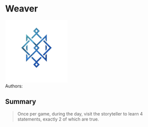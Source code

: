 # Weaver
<img src="https://raw.githubusercontent.com/yoyosource/BOTC-HomeBrew/master/Townsfolk/Weaver/image.png" alt="drawing" width="200"/>\
Authors: 

## Summary
> Once per game, during the day, visit the storyteller to learn 4 statements, exactly 2 of which are true.

